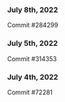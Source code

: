 ### July 8th, 2022

Commit #284299

### July 5th, 2022

Commit #314353


### July 4th, 2022

Commit #72281
